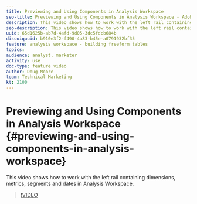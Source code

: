 ```yaml
---
title: Previewing and Using Components in Analysis Workspace
seo-title: Previewing and Using Components in Analysis Workspace - Adobe Analytics
description: This video shows how to work with the left rail containing dimensions, metrics, segments and dates in Analysis Workspace.
seo-description: This video shows how to work with the left rail containing dimensions, metrics, segments and dates in Analysis Workspace. - Adobe Analytics
uuid: 65d1625b-ab7d-4afd-9d05-3dc5fdcb684b
discoiquuid: b910e3f2-f490-4a83-b45e-a0791932bf35
feature: analysis workspace - building freeform tables
topics: 
audience: analyst, marketer
activity: use
doc-type: feature video
author: Doug Moore
team: Technical Marketing
kt: 2100
---
```


# Previewing and Using Components in Analysis Workspace {#previewing-and-using-components-in-analysis-workspace}

This video shows how to work with the left rail containing dimensions, metrics, segments and dates in Analysis Workspace.

>[!VIDEO](https://video.tv.adobe.com/v/23966/?quality=12)